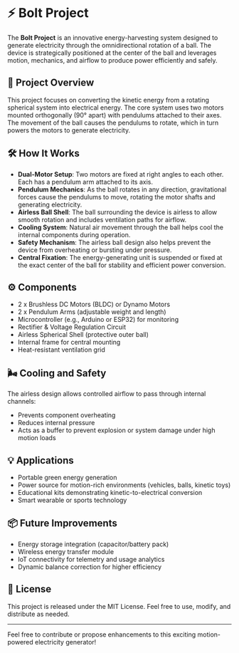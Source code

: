 # ⚡ Bolt Project

The **Bolt Project** is an innovative energy-harvesting system designed to generate electricity through the omnidirectional rotation of a ball. The device is strategically positioned at the center of the ball and leverages motion, mechanics, and airflow to produce power efficiently and safely.

## 🚀 Project Overview

This project focuses on converting the kinetic energy from a rotating spherical system into electrical energy. The core system uses two motors mounted orthogonally (90° apart) with pendulums attached to their axes. The movement of the ball causes the pendulums to rotate, which in turn powers the motors to generate electricity.

## 🛠 How It Works

- **Dual-Motor Setup**: Two motors are fixed at right angles to each other. Each has a pendulum arm attached to its axis.
- **Pendulum Mechanics**: As the ball rotates in any direction, gravitational forces cause the pendulums to move, rotating the motor shafts and generating electricity.
- **Airless Ball Shell**: The ball surrounding the device is airless to allow smooth rotation and includes ventilation paths for airflow.
- **Cooling System**: Natural air movement through the ball helps cool the internal components during operation.
- **Safety Mechanism**: The airless ball design also helps prevent the device from overheating or bursting under pressure.
- **Central Fixation**: The energy-generating unit is suspended or fixed at the exact center of the ball for stability and efficient power conversion.

## ⚙️ Components

- 2 x Brushless DC Motors (BLDC) or Dynamo Motors
- 2 x Pendulum Arms (adjustable weight and length)
- Microcontroller (e.g., Arduino or ESP32) for monitoring
- Rectifier & Voltage Regulation Circuit
- Airless Spherical Shell (protective outer ball)
- Internal frame for central mounting
- Heat-resistant ventilation grid

## 🌬 Cooling and Safety

The airless design allows controlled airflow to pass through internal channels:
- Prevents component overheating
- Reduces internal pressure
- Acts as a buffer to prevent explosion or system damage under high motion loads

## 💡 Applications

- Portable green energy generation
- Power source for motion-rich environments (vehicles, balls, kinetic toys)
- Educational kits demonstrating kinetic-to-electrical conversion
- Smart wearable or sports technology

## 📦 Future Improvements

- Energy storage integration (capacitor/battery pack)
- Wireless energy transfer module
- IoT connectivity for telemetry and usage analytics
- Dynamic balance correction for higher efficiency

## 📁 License

This project is released under the MIT License. Feel free to use, modify, and distribute as needed.

---

Feel free to contribute or propose enhancements to this exciting motion-powered electricity generator!

